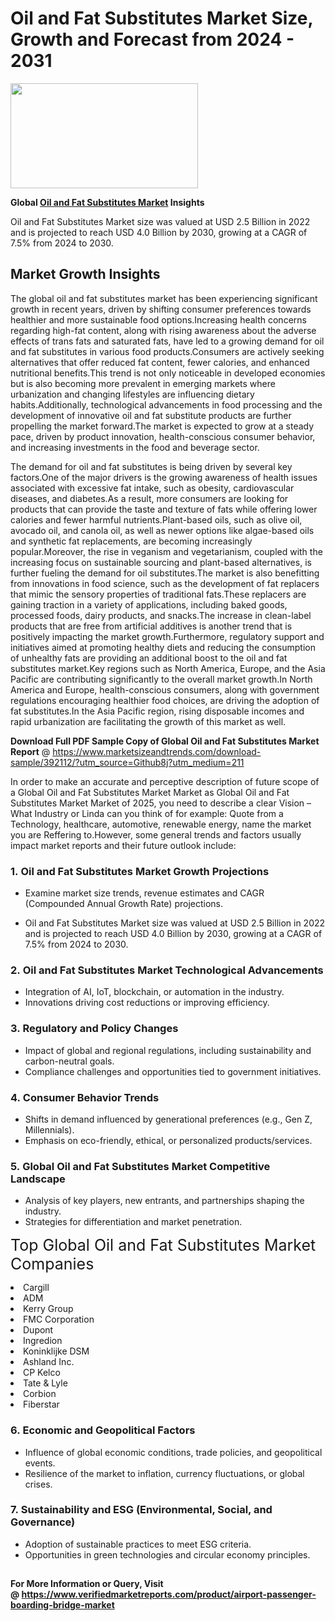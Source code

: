 <H1>Oil and Fat Substitutes Market Size, Growth and Forecast from 2024 - 2031</H1><img class="aligncenter size-medium wp-image-584254" src="https://thirdeyenews.in/wp-content/uploads/2024/09/Global-Market-Research-300x168.jpeg" alt="" width="300" height="168" /><p><strong>Global&nbsp;<a href="https://www.marketsizeandtrends.com/download-sample/392112/?utm_source=Github8j?utm_medium=211">Oil and Fat Substitutes Market</a> Insights</strong></p><p>Oil and Fat Substitutes Market size was valued at USD 2.5 Billion in 2022 and is projected to reach USD 4.0 Billion by 2030, growing at a CAGR of 7.5% from 2024 to 2030.</p><p><h2>Market Growth Insights</h2> <p>The global oil and fat substitutes market has been experiencing significant growth in recent years, driven by shifting consumer preferences towards healthier and more sustainable food options.Increasing health concerns regarding high-fat content, along with rising awareness about the adverse effects of trans fats and saturated fats, have led to a growing demand for oil and fat substitutes in various food products.Consumers are actively seeking alternatives that offer reduced fat content, fewer calories, and enhanced nutritional benefits.This trend is not only noticeable in developed economies but is also becoming more prevalent in emerging markets where urbanization and changing lifestyles are influencing dietary habits.Additionally, technological advancements in food processing and the development of innovative oil and fat substitute products are further propelling the market forward.The market is expected to grow at a steady pace, driven by product innovation, health-conscious consumer behavior, and increasing investments in the food and beverage sector.</p> <p>The demand for oil and fat substitutes is being driven by several key factors.One of the major drivers is the growing awareness of health issues associated with excessive fat intake, such as obesity, cardiovascular diseases, and diabetes.As a result, more consumers are looking for products that can provide the taste and texture of fats while offering lower calories and fewer harmful nutrients.Plant-based oils, such as olive oil, avocado oil, and canola oil, as well as newer options like algae-based oils and synthetic fat replacements, are becoming increasingly popular.Moreover, the rise in veganism and vegetarianism, coupled with the increasing focus on sustainable sourcing and plant-based alternatives, is further fueling the demand for oil substitutes.The market is also benefitting from innovations in food science, such as the development of fat replacers that mimic the sensory properties of traditional fats.These replacers are gaining traction in a variety of applications, including baked goods, processed foods, dairy products, and snacks.The increase in clean-label products that are free from artificial additives is another trend that is positively impacting the market growth.Furthermore, regulatory support and initiatives aimed at promoting healthy diets and reducing the consumption of unhealthy fats are providing an additional boost to the oil and fat substitutes market.Key regions such as North America, Europe, and the Asia Pacific are contributing significantly to the overall market growth.In North America and Europe, health-conscious consumers, along with government regulations encouraging healthier food choices, are driving the adoption of fat substitutes.In the Asia Pacific region, rising disposable incomes and rapid urbanization are facilitating the growth of this market as well.</p><p><span class=""><strong>Download Full PDF Sample Copy of Global Oil and Fat Substitutes Market Report</strong> @ <a href="https://www.marketsizeandtrends.com/download-sample/392112/?utm_source=Github8j?utm_medium=211" target="_blank">https://www.marketsizeandtrends.com/download-sample/392112/?utm_source=Github8j?utm_medium=211</a></span></p><p>In order to make an accurate and perceptive description of future scope of a Global&nbsp;Oil and Fat Substitutes Market Market as Global&nbsp;Oil and Fat Substitutes Market Market of 2025, you need to describe a clear Vision &ndash; What Industry or Linda can you think of for example: Quote from a Technology, healthcare, automotive, renewable energy, name the market you are Reffering to.However, some general trends and factors usually impact market reports and their future outlook include:</p><h3>1.&nbsp;<strong>Oil and Fat Substitutes Market Growth Projections</strong></h3><ul><li>Examine market size trends, revenue estimates and CAGR (Compounded Annual Growth Rate) projections.</li><li><p>Oil and Fat Substitutes Market size was valued at USD 2.5 Billion in 2022 and is projected to reach USD 4.0 Billion by 2030, growing at a CAGR of 7.5% from 2024 to 2030.</p></li></ul><h3>2.&nbsp;<strong>Oil and Fat Substitutes Market Technological Advancements</strong></h3><ul><li>Integration of AI, IoT, blockchain, or automation in the industry.</li><li>Innovations driving cost reductions or improving efficiency.</li></ul><h3>3.&nbsp;<strong>Regulatory and Policy Changes</strong></h3><ul><li>Impact of global and regional regulations, including sustainability and carbon-neutral goals.</li><li>Compliance challenges and opportunities tied to government initiatives.</li></ul><h3>4.&nbsp;<strong>Consumer Behavior Trends</strong></h3><ul><li>Shifts in demand influenced by generational preferences (e.g., Gen Z, Millennials).</li><li>Emphasis on eco-friendly, ethical, or personalized products/services.</li></ul><h3>5.&nbsp;<strong>Global Oil and Fat Substitutes Market Competitive Landscape</strong></h3><ul><li>Analysis of key players, new entrants, and partnerships shaping the industry.</li><li>Strategies for differentiation and market penetration.</li></ul><p data-pm-slice="1 1 []"><span style="color: inherit; font-family: inherit; font-size: 25px;">Top Global Oil and Fat Substitutes Market Companies</span></p><div class="" data-test-id=""><p><li>Cargill</li><li> ADM</li><li> Kerry Group</li><li> FMC Corporation</li><li> Dupont</li><li> Ingredion</li><li> Koninklijke DSM</li><li> Ashland Inc.</li><li> CP Kelco</li><li> Tate & Lyle</li><li> Corbion</li><li> Fiberstar</li></p></div><h3>6.&nbsp;<strong>Economic and Geopolitical Factors</strong></h3><ul><li>Influence of global economic conditions, trade policies, and geopolitical events.</li><li>Resilience of the market to inflation, currency fluctuations, or global crises.</li></ul><h3>7.&nbsp;<strong>Sustainability and ESG (Environmental, Social, and Governance)</strong></h3><ul><li>Adoption of sustainable practices to meet ESG criteria.</li><li>Opportunities in green technologies and circular economy principles.</li></ul><h2><strong style="font-size: 14px;">For More Information or Query, Visit @&nbsp;</strong><a style="background-color: #ffffff; font-size: 14px;" href="https://www.marketsizeandtrends.com/report/oil-and-fat-substitutes-market/" target="_blank">https://www.verifiedmarketreports.com/product/airport-passenger-boarding-bridge-market</a></h2>